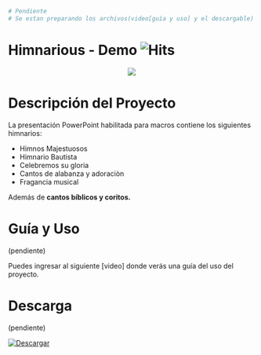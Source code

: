 ```bash
# Pendiente
# Se estan preparando los archivos(video[guía y uso] y el descargable)
```
# Himnarious - Demo ![Hits](https://hitcounter.pythonanywhere.com/count/tag.svg?url=https%3A%2F%2Fgithub.com%2FKeyCuevasMelgarejo%2FHIMNARIOUS___PREVIEW)
<p align="center"> 
    <img src="/Demo.gif"/>
</p>

# Descripción del Proyecto
La presentación PowerPoint habilitada para macros contiene los siguientes himnarios:
- Himnos Majestuosos
- Himnario Bautista
- Celebremos su gloria
- Cantos de alabanza y adoraciòn
- Fragancia musical

Además de **cantos bíblicos y coritos.**

# Guía y Uso
(pendiente)

Puedes ingresar al siguiente [video] donde verás una guía del uso del proyecto.

# Descarga
(pendiente)

<a href="">
    <img alt="Descargar" title="Descargar HIMNARIOUS" src="https://shields.io/badge/-DESCARGA%20PARA%20WINDOWS-blue.svg?&style=for-the-badge&logo=windows&logoColor=white"/>
</a>
